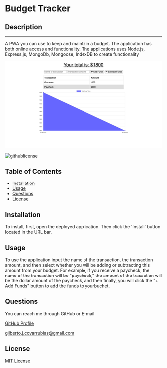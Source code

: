 # Budget Tracker

## Description
---
A PWA you can use to keep and maintain a budget. The application has both online access and functionality. The applications uses Node.js, Express.js, MongoDb, Mongoose, IndexDB to create functionality

![Screenshot](./assets/budget-tracker-screenshot.png)

![githublicense](https://shields.io/badge/license-MIT-blue.svg)

## Table of Contents
- [Installation](#installation)
- [Usage](#usage)
- [Questions](#questions)
- [License](#license)

## Installation
To install, first, open the deployed application. Then click the 'Install' button located in the URL bar.

## Usage
To use the application input the name of the transaction, the transaction amount, and then select whether you will be adding or subtracting this amount from your budget. For example, if you receive a paycheck, the name of the transaction will be "paycheck," the amount of the trasaction will be the dollar amount of the paycheck, and then finally, you will click the "+ Add Funds" button to add the funds to yourbuchet.

## Questions
You can reach me through GitHub or E-mail

[GitHub Profile](https://www.github.com/perfect-perfect/)

gilberto.j.covarrubias@gmail.com
    
## License
[MIT License](https://choosealicense.com/licenses/mit/)